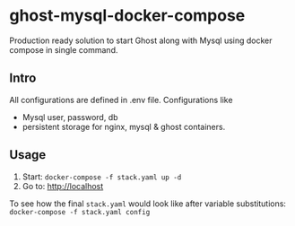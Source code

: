 # ghost-mysql-docker-compose
Production ready solution to start Ghost along with Mysql using docker compose in single command. 


## Intro
All configurations are defined in .env file. Configurations like 
- Mysql user, password, db
- persistent storage for nginx, mysql & ghost containers.

## Usage
1. Start: `docker-compose -f stack.yaml up -d`
2. Go to: [http://localhost](http://localhost)

To see how the final `stack.yaml` would look like after variable substitutions: 
`docker-compose -f stack.yaml config`

